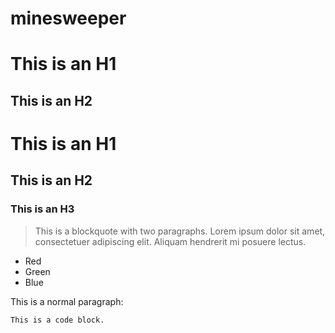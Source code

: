 minesweeper
===========
This is an H1
=============

This is an H2
-------------


# This is an H1 #

## This is an H2 ##

### This is an H3 ######

> This is a blockquote with two paragraphs. Lorem ipsum dolor sit amet,
> consectetuer adipiscing elit. Aliquam hendrerit mi posuere lectus.

+   Red
+   Green
+   Blue

This is a normal paragraph:

    This is a code block.
